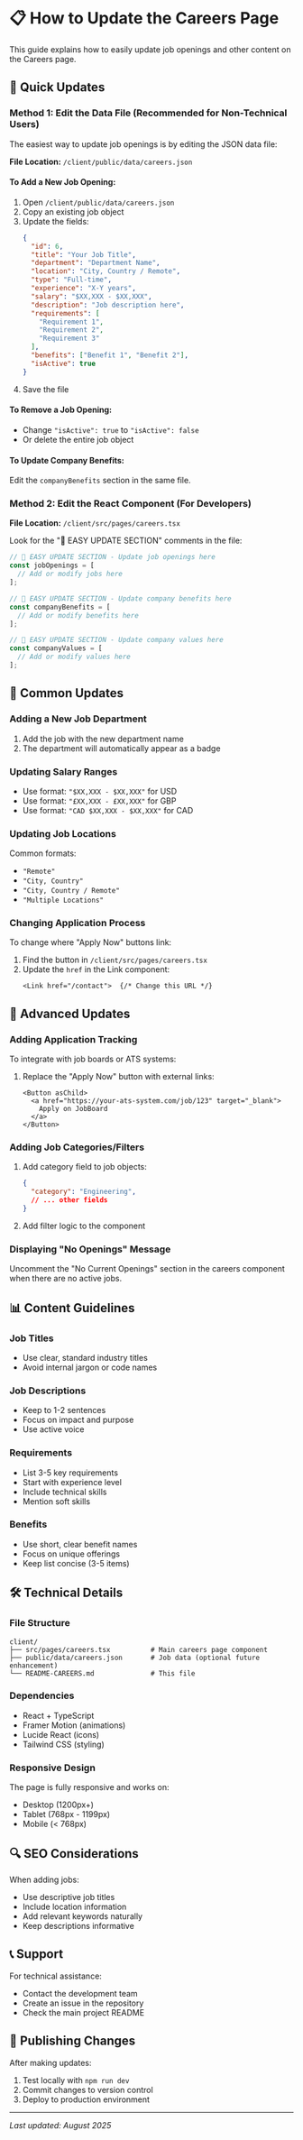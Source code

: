 # 📋 How to Update the Careers Page

This guide explains how to easily update job openings and other content on the Careers page.

## 🚀 Quick Updates

### Method 1: Edit the Data File (Recommended for Non-Technical Users)

The easiest way to update job openings is by editing the JSON data file:

**File Location:** `/client/public/data/careers.json`

#### To Add a New Job Opening:

1. Open `/client/public/data/careers.json`
2. Copy an existing job object
3. Update the fields:
   ```json
   {
     "id": 6,
     "title": "Your Job Title",
     "department": "Department Name",
     "location": "City, Country / Remote",
     "type": "Full-time",
     "experience": "X-Y years",
     "salary": "$XX,XXX - $XX,XXX",
     "description": "Job description here",
     "requirements": [
       "Requirement 1",
       "Requirement 2",
       "Requirement 3"
     ],
     "benefits": ["Benefit 1", "Benefit 2"],
     "isActive": true
   }
   ```
4. Save the file

#### To Remove a Job Opening:

- Change `"isActive": true` to `"isActive": false`
- Or delete the entire job object

#### To Update Company Benefits:

Edit the `companyBenefits` section in the same file.

### Method 2: Edit the React Component (For Developers)

**File Location:** `/client/src/pages/careers.tsx`

Look for the "🔧 EASY UPDATE SECTION" comments in the file:

```typescript
// 🔧 EASY UPDATE SECTION - Update job openings here
const jobOpenings = [
  // Add or modify jobs here
];

// 🔧 EASY UPDATE SECTION - Update company benefits here
const companyBenefits = [
  // Add or modify benefits here
];

// 🔧 EASY UPDATE SECTION - Update company values here
const companyValues = [
  // Add or modify values here
];
```

## 📝 Common Updates

### Adding a New Job Department

1. Add the job with the new department name
2. The department will automatically appear as a badge

### Updating Salary Ranges

- Use format: `"$XX,XXX - $XX,XXX"` for USD
- Use format: `"£XX,XXX - £XX,XXX"` for GBP
- Use format: `"CAD $XX,XXX - $XX,XXX"` for CAD

### Updating Job Locations

Common formats:
- `"Remote"`
- `"City, Country"`
- `"City, Country / Remote"`
- `"Multiple Locations"`

### Changing Application Process

To change where "Apply Now" buttons link:
1. Find the button in `/client/src/pages/careers.tsx`
2. Update the `href` in the Link component:
   ```tsx
   <Link href="/contact">  {/* Change this URL */}
   ```

## 🔄 Advanced Updates

### Adding Application Tracking

To integrate with job boards or ATS systems:

1. Replace the "Apply Now" button with external links:
   ```tsx
   <Button asChild>
     <a href="https://your-ats-system.com/job/123" target="_blank">
       Apply on JobBoard
     </a>
   </Button>
   ```

### Adding Job Categories/Filters

1. Add category field to job objects:
   ```json
   {
     "category": "Engineering",
     // ... other fields
   }
   ```

2. Add filter logic to the component

### Displaying "No Openings" Message

Uncomment the "No Current Openings" section in the careers component when there are no active jobs.

## 📊 Content Guidelines

### Job Titles
- Use clear, standard industry titles
- Avoid internal jargon or code names

### Job Descriptions
- Keep to 1-2 sentences
- Focus on impact and purpose
- Use active voice

### Requirements
- List 3-5 key requirements
- Start with experience level
- Include technical skills
- Mention soft skills

### Benefits
- Use short, clear benefit names
- Focus on unique offerings
- Keep list concise (3-5 items)

## 🛠️ Technical Details

### File Structure
```
client/
├── src/pages/careers.tsx          # Main careers page component
├── public/data/careers.json       # Job data (optional future enhancement)
└── README-CAREERS.md              # This file
```

### Dependencies
- React + TypeScript
- Framer Motion (animations)
- Lucide React (icons)
- Tailwind CSS (styling)

### Responsive Design
The page is fully responsive and works on:
- Desktop (1200px+)
- Tablet (768px - 1199px)
- Mobile (< 768px)

## 🔍 SEO Considerations

When adding jobs:
- Use descriptive job titles
- Include location information
- Add relevant keywords naturally
- Keep descriptions informative

## 📞 Support

For technical assistance:
- Contact the development team
- Create an issue in the repository
- Check the main project README

## 🚀 Publishing Changes

After making updates:
1. Test locally with `npm run dev`
2. Commit changes to version control
3. Deploy to production environment

---

*Last updated: August 2025*
